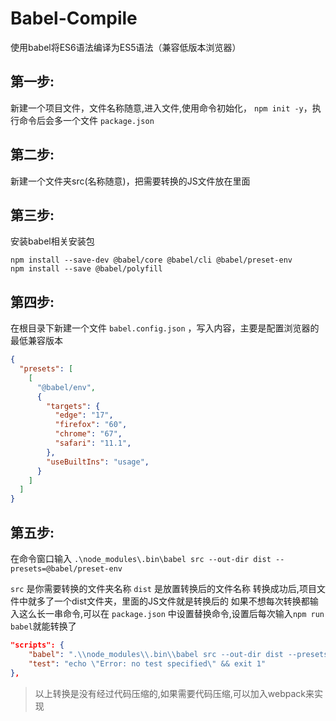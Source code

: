 # Babel-Compile
使用babel将ES6语法编译为ES5语法（兼容低版本浏览器）

## 第一步:

新建一个项目文件，文件名称随意,进入文件,使用命令初始化， `npm init -y`，执行命令后会多一个文件 `package.json`

## 第二步:

新建一个文件夹src(名称随意)，把需要转换的JS文件放在里面

## 第三步:

安装babel相关安装包

```shell
npm install --save-dev @babel/core @babel/cli @babel/preset-env
npm install --save @babel/polyfill
```

## 第四步:

在根目录下新建一个文件 `babel.config.json` ，写入内容，主要是配置浏览器的最低兼容版本

```json
{
  "presets": [
    [
      "@babel/env",
      {
        "targets": {
          "edge": "17",
          "firefox": "60",
          "chrome": "67",
          "safari": "11.1",
        },
        "useBuiltIns": "usage",
      }
    ]
  ]
}
```

## 第五步:

在命令窗口输入 `.\node_modules\.bin\babel src --out-dir dist --presets=@babel/preset-env`

`src` 是你需要转换的文件夹名称 `dist` 是放置转换后的文件名称
转换成功后,项目文件中就多了一个dist文件夹，里面的JS文件就是转换后的
如果不想每次转换都输入这么长一串命令,可以在 `package.json` 中设置替换命令,设置后每次输入`npm run babel`就能转换了

```json
"scripts": {
    "babel": ".\\node_modules\\.bin\\babel src --out-dir dist --presets=@babel/preset-env",
    "test": "echo \"Error: no test specified\" && exit 1"
},
```

> 以上转换是没有经过代码压缩的,如果需要代码压缩,可以加入webpack来实现
